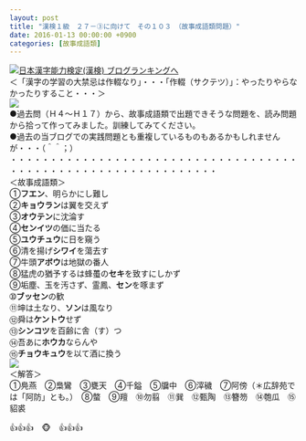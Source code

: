 ```yaml
---
layout: post
title: "漢検１級　２７－③に向けて　その１０３　（故事成語類問題）"
date: 2016-01-13 00:00:00 +0900
categories: [故事成語類]
---
```


[![](/syuusyuu9701/assets/images/漢検１級-２７－③に向けて-その１０３-（故事成語類問題）-br_c_3028_1.gif)](http://blog.with2.net/link.php?1659096:3028 "日本漢字能力検定(漢検) ブログランキングへ")[日本漢字能力検定(漢検) ブログランキングへ](http://blog.with2.net/link.php?1659096:3028)  
＜「漢字の学習の大禁忌は作輟なり」・・・「作輟（サクテツ）」：やったりやらなかったりすること・・・＞  
![](/syuusyuu9701/assets/images/漢検１級-２７－③に向けて-その１０３-（故事成語類問題）-1d84c753bbe1afcf92342c3ef92cb461.png)  
●過去問（Ｈ４～Ｈ１７）から、故事成語類で出題できそうな問題を、読み問題から拾って作ってみました。訓練してみてください。  
●過去の当ブログでの実践問題とも重複しているものもあるかもしれませんが・・・（＾＾；）  
・・・・・・・・・・・・・・・・・・・・・・・・・・・・・・・・・・・・・・・・・・・・・・・・・・・・・・・・・・・・・・  
＜故事成語類＞  
①**フエン**、明らかにし難し  
②**キョウラン**は翼を交えず  
③**オウテン**に沈淪す  
④**センイツ**の価に当たる  
⑤**ユウチュウ**に日を窺う  
⑥清を揚げ**シワイ**を蕩去す  
⑦牛頭**アボウ**は地獄の番人  
⑧猛虎の猶予するは蜂蠆の**セキ**を致すにしかず  
⑨垢塵、玉を汚さず、霊鳳、**セン**を啄まず  
➉**ブッセン**の歓  
⑪坤は土なり、**ソン**は風なり  
⑫舜は**ケントウ**せず  
⑬**シンコツ**を百齢に舎（す）つ  
⑭吾あに**ホウカ**ならんや  
⑮**チョウキュウ**を以て酒に換う  
![](/syuusyuu9701/assets/images/漢検１級-２７－③に向けて-その１０３-（故事成語類問題）-e4c9896a423f9b0732bea7054a68901b.png)  
＜解答＞  
①鳧燕　②梟鸞　③甕天　④千鎰　⑤牖中　⑥滓穢　⑦阿傍（＊広辞苑では「阿防」とも。）　⑧螫　⑨羶　⑩勿翦　⑪巽　⑫甄陶　⑬簪笏　⑭匏瓜　⑮貂裘  
  
👍👍👍　🐵　👍👍👍  
  